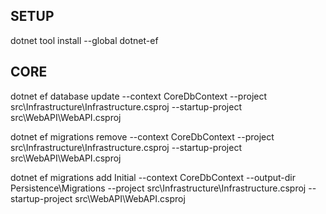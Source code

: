 ##  SETUP

dotnet tool install --global dotnet-ef

##  CORE

dotnet ef database update --context CoreDbContext --project src\Infrastructure\Infrastructure.csproj --startup-project src\WebAPI\WebAPI.csproj

dotnet ef migrations remove --context CoreDbContext --project src\Infrastructure\Infrastructure.csproj --startup-project src\WebAPI\WebAPI.csproj

dotnet ef migrations add Initial --context CoreDbContext --output-dir Persistence\Migrations --project src\Infrastructure\Infrastructure.csproj --startup-project src\WebAPI\WebAPI.csproj
